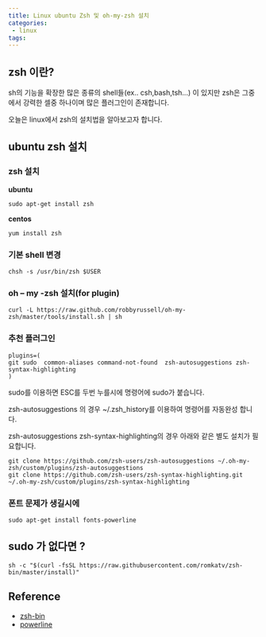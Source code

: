 ```yaml
---
title: Linux ubuntu Zsh 및 oh-my-zsh 설치
categories:
 - linux
tags:
---
```


## zsh 이란?

sh의 기능을 확장한 많은 종류의 shell들(ex.. csh,bash,tsh...) 이 있지만 zsh은 그중에서 강력한 셀중 하나이며 많은 플러그인이 존재합니다.

오늘은 linux에서 zsh의 설치법을 알아보고자 합니다.

## ubuntu zsh 설치 

### zsh 설치

__ubuntu__

```
sudo apt-get install zsh
```

__centos__
```
yum install zsh
```

### 기본 shell 변경

```
chsh -s /usr/bin/zsh $USER
```

### oh – my -zsh 설치(for plugin)

```
curl -L https://raw.github.com/robbyrussell/oh-my-zsh/master/tools/install.sh | sh
```



### 추천 플러그인

```
plugins=(
git sudo  common-aliases command-not-found  zsh-autosuggestions zsh-syntax-highlighting 
)
```

sudo를 이용하면 ESC를 두번 누를시에 명령어에 sudo가 붙습니다. 

zsh-autosuggestions 의 경우 ~/.zsh_history를 이용하여 명령어를 자동완성 합니다.

zsh-autosuggestions zsh-syntax-highlighting의 경우 아래와 같은 별도 설치가 필요합니다.
```
git clone https://github.com/zsh-users/zsh-autosuggestions ~/.oh-my-zsh/custom/plugins/zsh-autosuggestions 
git clone https://github.com/zsh-users/zsh-syntax-highlighting.git ~/.oh-my-zsh/custom/plugins/zsh-syntax-highlighting
```

### 폰트 문제가 생길시에

```
sudo apt-get install fonts-powerline
```


## sudo 가 없다면 ?

```
sh -c "$(curl -fsSL https://raw.githubusercontent.com/romkatv/zsh-bin/master/install)"
```


## Reference

- [zsh-bin](https://github.com/romkatv/zsh-bin)
- [powerline](https://github.com/powerline/fonts)
